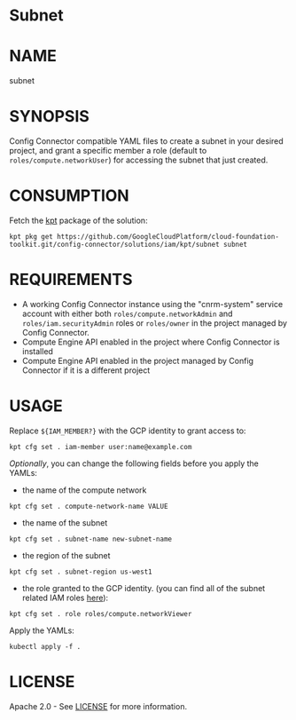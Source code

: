 Subnet
==================================================

# NAME

  subnet

# SYNOPSIS

  Config Connector compatible YAML files to create a subnet in your desired project, and grant a specific member a role (default to `roles/compute.networkUser`) for accessing the subnet that just created.

# CONSUMPTION

  Fetch the [kpt](https://googlecontainertools.github.io/kpt/) package of the solution:

  ```
  kpt pkg get https://github.com/GoogleCloudPlatform/cloud-foundation-toolkit.git/config-connector/solutions/iam/kpt/subnet subnet
  ```

# REQUIREMENTS

  -   A working Config Connector instance using the "cnrm-system" service
      account with either both `roles/compute.networkAdmin` and
      `roles/iam.securityAdmin` roles or `roles/owner` in the project
      managed by Config Connector.
  -   Compute Engine API enabled in the project where Config Connector is
      installed
  -   Compute Engine API enabled in the project managed by Config Connector if
      it is a different project

# USAGE
  Replace `${IAM_MEMBER?}` with the GCP identity to grant access to:
  ```
  kpt cfg set . iam-member user:name@example.com
  ```

  _Optionally_, you can change the following fields before you apply the YAMLs:
  - the name of the compute network
  ```
  kpt cfg set . compute-network-name VALUE
  ```
  
  - the name of the subnet
  ```
  kpt cfg set . subnet-name new-subnet-name
  ```
  
  - the region of the subnet
  ```
  kpt cfg set . subnet-region us-west1
  ```

  - the role granted to the GCP identity.
  (you can find all of the subnet related IAM roles
  [here](https://cloud.google.com/iam/docs/understanding-roles#compute-engine-roles)):

  ```
  kpt cfg set . role roles/compute.networkViewer
  ```

  Apply the YAMLs:

  ```
  kubectl apply -f .
  ```

# LICENSE

  Apache 2.0 - See [LICENSE](/LICENSE) for more information.
